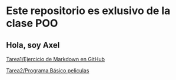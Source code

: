 # Este repositorio es exlusivo de la clase POO

## Hola, soy Axel

[Tarea1/Ejercicio de Markdown en GitHub](./Setup/README.md)

[Tarea2/Programa Básico peliculas](./Peliculas)